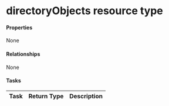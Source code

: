 # directoryObjects resource type



#### Properties
None

#### Relationships
None


#### Tasks

| Task		   | Return Type	|Description|
|:---------------|:--------|:----------|
